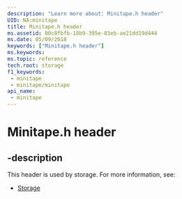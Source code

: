 ```yaml
---
description: "Learn more about: Minitape.h header"
UID: NA:minitape
title: Minitape.h header
ms.assetid: 80c8fbfb-18b9-395e-83eb-ae21dd19d444
ms.date: 05/09/2018
keywords: ["Minitape.h header"]
ms.keywords: 
ms.topic: reference
tech.root: storage
f1_keywords:
 - minitape
 - minitape/minitape
api_name:
 - minitape
---
```


# Minitape.h header


## -description

This header is used by storage. For more information, see:

- [Storage](../_storage/index.md)

